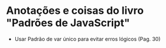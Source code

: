# Anotações e coisas do livro "Padrões de JavaScript"

- Usar Padrão de var único para evitar erros lógicos (Pag. 30)
